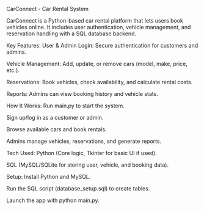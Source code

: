CarConnect - Car Rental System

CarConnect is a Python-based car rental platform that lets users book vehicles online. It includes user authentication, vehicle management, and reservation handling with a SQL database backend.

Key Features:
User & Admin Login: Secure authentication for customers and admins.

Vehicle Management: Add, update, or remove cars (model, make, price, etc.).

Reservations: Book vehicles, check availability, and calculate rental costs.

Reports: Admins can view booking history and vehicle stats.

How It Works:
Run main.py to start the system.

Sign up/log in as a customer or admin.

Browse available cars and book rentals.

Admins manage vehicles, reservations, and generate reports.

Tech Used:
Python (Core logic, Tkinter for basic UI if used).

SQL (MySQL/SQLite for storing user, vehicle, and booking data).

Setup:
Install Python and MySQL.

Run the SQL script (database_setup.sql) to create tables.

Launch the app with python main.py.

